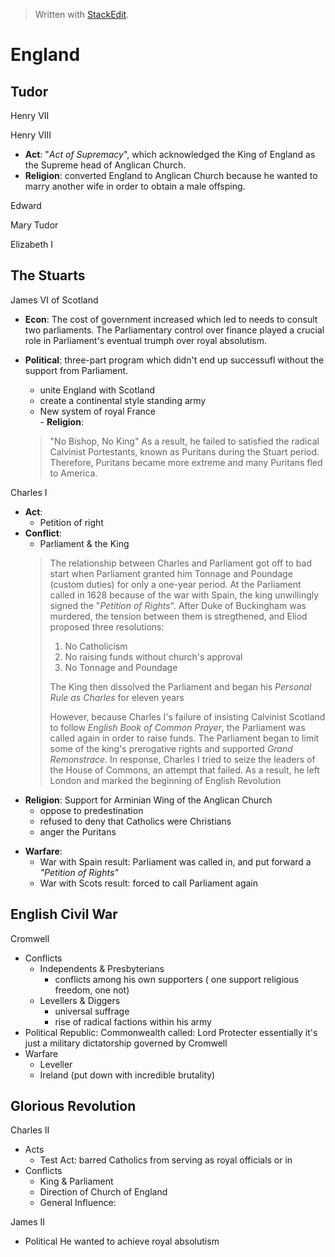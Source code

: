 
> Written with [StackEdit](https://stackedit.io/).

# England

## Tudor
Henry VII

Henry VIII
   * **Act**: "_Act of Supremacy_", which acknowledged the King of England as the Supreme head of Anglican Church.
   * **Religion**: converted England to Anglican Church because he wanted to marry another wife in order to obtain a male offsping.

Edward
 
Mary Tudor

Elizabeth I

## The Stuarts
James VI of Scotland
   - **Econ**: The cost of government increased which led to needs to consult two parliaments. The Parliamentary control over finance played a crucial role in Parliament's eventual trumph over royal absolutism.
   
   - **Political**: three-part program which didn't end up successufl without the support from Parliament.
        - unite England with Scotland
        - create a continental style standing army
        - New  system of royal France       
    - **Religion**:
      > "No Bishop, No King"
     As a result, he failed to satisfied the radical Calvinist Portestants, known as Puritans during the Stuart period. Therefore, Puritans became more extreme and many Puritans fled to America.

Charles I
* **Act**: 
  - Petition of right
* **Conflict**:
  *  Parliament & the King
   >The relationship between Charles and Parliament got off to bad start when Parliament granted him Tonnage and Poundage (custom duties) for only a one-year period. At the Parliament called in 1628 because of the war with Spain, the king unwillingly signed the "_Petition of Rights_". After Duke of Buckingham was murdered, the tension between them is stregthened, and Eliod proposed three resolutions: 
   >1. No Catholicism
   >2. No raising funds without church's approval
   >3. No Tonnage and Poundage
   >
  >The King then dissolved the Parliament and began his *Personal Rule as Charles* for eleven years
   >
   >However, because Charles I's failure of insisting Calvinist Scotland to follow _English Book of Common Prayer_, the Parliament was called again in order to raise funds. The Parliament began to limit some of the king's prerogative rights and supported _Grand Remonstrace_. In response, Charles I tried to seize the leaders of the House of Commons, an attempt that failed. As a result, he left London and marked the beginning of English Revolution
* **Religion**:  Support for Arminian Wing of the Anglican Church
     * oppose to predestination
     * refused to deny that Catholics were Christians
     * anger the Puritans
 - **Warfare**: 
   - War with Spain
    result: Parliament was called in, and put forward a _"Petition of Rights"_
    - War with Scots
    result: forced to call Parliament again


## English Civil War

Cromwell
 - Conflicts
   - Independents & Presbyterians
     - conflicts among his own supporters ( one support religious freedom, one not)
   - Levellers & Diggers
     -  universal suffrage
     -  rise of radical factions within his army
  - Political
     Republic: Commonwealth
     called: Lord Protecter
     essentially it's just a military dictatorship governed by Cromwell
 - Warfare
   - Leveller
   - Ireland (put down with incredible brutality)

## Glorious Revolution

Charles II
- Acts
  - Test Act: barred Catholics from serving as royal officials or in
 - Conflicts
   - King & Parliament
    - Direction of Church of England 
   - General Influence: 
   

James II
 - Political
   He wanted to achieve royal absolutism


<!--stackedit_data:
eyJoaXN0b3J5IjpbLTE0ODExMDA3NTUsNDkzMTcxNDgsLTE4MT
M4NDk0MzUsLTE0NjcyMjU5MjUsNzMwOTk4MTE2XX0=
-->